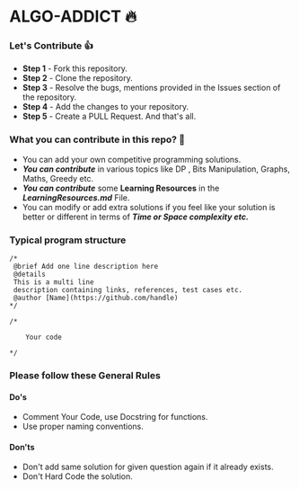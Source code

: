 # ALGO-ADDICT :fire:

### Let's Contribute :+1:
- **Step 1** - Fork this repository.
- **Step 2** - Clone the repository.
- **Step 3** - Resolve the bugs, mentions provided in the Issues section of the repository.
- **Step 4** - Add the changes to your repository.
- **Step 5** - Create a PULL Request. And that's all.

### What you can contribute in this repo? :punch:
- You can add your own competitive programming solutions. 
- ***You can contribute*** in various topics like DP , Bits Manipulation, Graphs, Maths, Greedy etc. 
- ***You can contribute*** some **Learning Resources** in the ***LearningResources.md*** File.
- You can modify or add extra solutions if you feel like your solution is better or different in terms of ***Time or Space complexity etc.***

### Typical program structure
```
/*
 @brief Add one line description here
 @details
 This is a multi line
 description containing links, references, test cases etc.
 @author [Name](https://github.com/handle)
*/
 
/*
 
    Your code
 
*/
```
### Please follow these General Rules
#### Do's
- Comment Your Code, use Docstring for functions.
- Use proper naming conventions.

#### Don'ts
- Don't add same solution for given question again if it already exists.
- Don't Hard Code the solution. 
